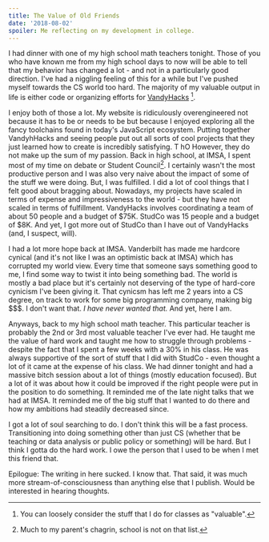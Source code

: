 ```yaml
---
title: The Value of Old Friends
date: '2018-08-02'
spoiler: Me reflecting on my development in college.
---
```


I had dinner with one of my high school math teachers tonight. Those of you who have known me from my high school days to now will be able to tell that my behavior has changed a lot - and not in a particularly good direction. I've had a niggling feeling of this for a while but I've pushed myself towards the CS world too hard. The majority of my valuable output in life is either code or organizing efforts for [VandyHacks](https://vandyhacks.org) [^1].

I enjoy both of those a lot. My website is ridiculously overengineered not because it has to be or needs to be but because I enjoyed exploring all the fancy toolchains found in today's JavaScript ecosystem. Putting together VandyhHacks and seeing people put out all sorts of cool projects that they just learned how to create is incredibly satisfying. T hO However, they do not make up the sum of my passion. Back in high school, at IMSA, I spent most of my time on debate or Student Council[^2]. I certainly wasn't the most productive person and I was also very naive about the impact of some of the stuff we were doing. But, I was fulfilled. I did a lot of cool things that I felt good about bragging about. Nowadays, my projects have scaled in terms of expense and impressiveness to the world - but they have not scaled in terms of fulfillment. VandyHacks involves coordinating a team of about 50 people and a budget of $75K. StudCo was 15 people and a budget of $8K. And yet, I got more out of StudCo than I have out of VandyHacks (and, I suspect, will).

I had a lot more hope back at IMSA. Vanderbilt has made me hardcore cynical (and it's not like I was an optimistic back at IMSA) which has corrupted my world view. Every time that someone says something good to me, I find some way to twist it into being something bad. The world is mostly a bad place but it's certainly not deserving of the type of hard-core cynicism I've been giving it. That cynicsm has left me 2 years into a CS degree, on track to work for some big programming company, making big \$\$\$. I don't want that. _I have never wanted that._ And yet, here I am.

Anyways, back to my high school math teacher. This particular teacher is probably the 2nd or 3rd most valuable teacher I've ever had. He taught me the value of hard work and taught me how to struggle through problems - despite the fact that I spent a few weeks with a 30% in his class. He was always supportive of the sort of stuff that I did with StudCo - even thought a lot of it came at the expense of his class. We had dinner tonight and had a massive bitch session about a lot of things (mostly education focused). But a lot of it was about how it could be improved if the right people were put in the position to do something. It reminded me of the late night talks that we had at IMSA. It reminded me of the big stuff that I wanted to do there and how my ambitions had steadily decreased since.

I got a lot of soul searching to do. I don't think this will be a fast process. Transitioning into doing something other than just CS (whether that be teaching or data analysis or public policy or something) will be hard. But I think I gotta do the hard work. I owe the person that I used to be when I met this friend that.

Epilogue: The writing in here sucked. I know that. That said, it was much more stream-of-consciousness than anything else that I publish. Would be interested in hearing thoughts.

[^1]: You can loosely consider the stuff that I do for classes as "valuable".
[^2]: Much to my parent's chagrin, school is not on that list.
